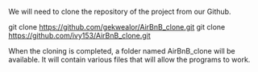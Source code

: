 We will need to clone the repository of the project from our Github.

git clone https://github.com/gekwealor/AirBnB_clone.git
git clone https://github.com/ivy153/AirBnB_clone.git

When the cloning is completed, a folder named AirBnB_clone will be available. It will contain various files that will allow the programs to work.
